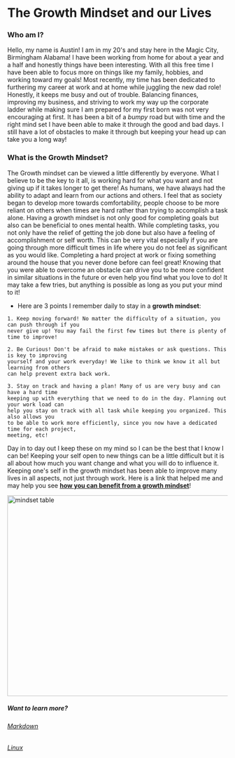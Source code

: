 # The Growth Mindset and our Lives

### Who am I?
Hello, my name is Austin! I am in my 20's and stay here in the Magic City, Birmingham Alabama! I have been working from home for about a year and a half and honestly things have been interesting. With all this free time I have been able to focus more on things like my family, hobbies, and working toward my goals! Most recently, my time has been dedicated to furthering my career at work and at home while juggling the new dad role! Honestly, it keeps me busy and out of trouble. Balancing finances, improving my business, and striving to work my way up the corporate ladder while making sure I am prepared for my first born was not very encouraging at first. It has been a bit of a _bumpy_ road but with time and the right mind set I have been able to make it through the good and bad days. I still have a lot of obstacles to make it through but keeping your head up can take you a long way!

### What is the Growth Mindset?
The Growth mindset can be viewed a little differently by everyone. What I believe to be the key to it all, is working hard for what you want and not giving up if it takes longer to get there! As humans, we have always had the ability to adapt and learn from our actions and others. I feel that as society began to develop more towards comfortability, people choose to be more reliant on others when times are hard rather than trying to accomplish a task alone. Having a growth mindset is not only good for completing goals but also can be beneficial to ones mental health. While completing tasks, you not only have the relief of getting the job done but also have a feeling of accomplishment or self worth. This can be very vital especially if you are going through more difficult times in life where you do not feel as significant as you would like. Completing a hard project at work or fixing something around the house that you never done before can feel great! Knowing that you were able to overcome an obstacle can drive you to be more confident in similar situations in the future or even help you find what you love to do! It may take a few tries, but anything is possible as long as you put your mind to it! 

- Here are 3 points I remember daily to stay in a **growth mindset**:

```
1. Keep moving forward! No matter the difficulty of a situation, you can push through if you 
never give up! You may fail the first few times but there is plenty of time to improve!

2. Be Curious! Don't be afraid to make mistakes or ask questions. This is key to improving 
yourself and your work everyday! We like to think we know it all but learning from others
can help prevent extra back work.

3. Stay on track and having a plan! Many of us are very busy and can have a hard time 
keeping up with everything that we need to do in the day. Planning out your work load can 
help you stay on track with all task while keeping you organized. This also allows you 
to be able to work more efficiently, since you now have a dedicated time for each project,
meeting, etc!

```

Day in to day out I keep these on my mind so I can be the best that I know I can be! Keeping your self open to new things can be a little difficult but it is all about how much you want change and what you will do to influence it. Keeping one's self in the growth mindset has been able to improve many lives in all aspects, not just through work. Here is a link that helped me and may help you see [**how you can benefit from a growth mindset**](https://www.atlassian.com/blog/inside-atlassian/growth-mindset)!

<img loading="lazy" class="alignnone size-full wp-image-810" src="https://i2.wp.com/trainugly.com/wp-content/uploads/2015/01/mindset-table.png?resize=1920%2C1080" alt="mindset table" width="736" height="458" srcset="https://i2.wp.com/trainugly.com/wp-content/uploads/2015/01/mindset-table.png?w=1920&amp;ssl=1 1920w, https://i2.wp.com/trainugly.com/wp-content/uploads/2015/01/mindset-table.png?resize=300%2C169&amp;ssl=1 300w, https://i2.wp.com/trainugly.com/wp-content/uploads/2015/01/mindset-table.png?resize=1024%2C576&amp;ssl=1 1024w, https://i2.wp.com/trainugly.com/wp-content/uploads/2015/01/mindset-table.png?resize=900%2C506&amp;ssl=1 900w, https://i2.wp.com/trainugly.com/wp-content/uploads/2015/01/mindset-table.png?resize=622%2C350&amp;ssl=1 622w, https://i2.wp.com/trainugly.com/wp-content/uploads/2015/01/mindset-table.png?resize=100%2C56&amp;ssl=1 100w" sizes="(max-width: 1000px) 100vw, 1000px">


##### Want to learn more?
###### [*Markdown*](https://austinnich.github.io/reading-notes/markdown)
###### [*Linux*](https://austinnich.github.io/reading-notes/linux)

